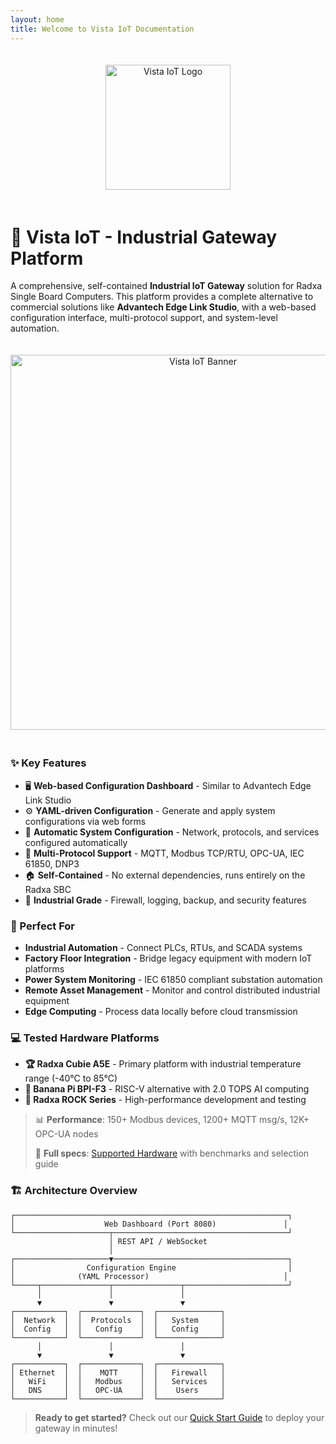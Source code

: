 ```yaml
---
layout: home
title: Welcome to Vista IoT Documentation
---
```


<div align="center">
  <img src="{{ '/assets/images/logo.jpeg' | relative_url }}" alt="Vista IoT Logo" width="200" style="margin: 20px 0;"/>
</div>

# 🚀 Vista IoT - Industrial Gateway Platform

A comprehensive, self-contained **Industrial IoT Gateway** solution for Radxa Single Board Computers. This platform provides a complete alternative to commercial solutions like **Advantech Edge Link Studio**, with a web-based configuration interface, multi-protocol support, and system-level automation.

<div align="center">
  <img src="{{ '/assets/images/square banner.jpeg' | relative_url }}" alt="Vista IoT Banner" width="600" style="margin: 20px 0;"/>
</div>

### ✨ Key Features

- 🖥️ **Web-based Configuration Dashboard** - Similar to Advantech Edge Link Studio
- ⚙️ **YAML-driven Configuration** - Generate and apply system configurations via web forms
- 🔄 **Automatic System Configuration** - Network, protocols, and services configured automatically
- 📡 **Multi-Protocol Support** - MQTT, Modbus TCP/RTU, OPC-UA, IEC 61850, DNP3
- 🏠 **Self-Contained** - No external dependencies, runs entirely on the Radxa SBC
- 🔐 **Industrial Grade** - Firewall, logging, backup, and security features

### 🎯 Perfect For

- **Industrial Automation** - Connect PLCs, RTUs, and SCADA systems
- **Factory Floor Integration** - Bridge legacy equipment with modern IoT platforms
- **Power System Monitoring** - IEC 61850 compliant substation automation
- **Remote Asset Management** - Monitor and control distributed industrial equipment
- **Edge Computing** - Process data locally before cloud transmission

### 💻 Tested Hardware Platforms

- **🏆 Radxa Cubie A5E** - Primary platform with industrial temperature range (-40°C to 85°C)
- **🤖 Banana Pi BPI-F3** - RISC-V alternative with 2.0 TOPS AI computing
- **🚀 Radxa ROCK Series** - High-performance development and testing

> 📊 **Performance**: 150+ Modbus devices, 1200+ MQTT msg/s, 12K+ OPC-UA nodes
> 
> 🔗 **Full specs**: [Supported Hardware](hardware) with benchmarks and selection guide

### 🏗️ Architecture Overview

```
┌─────────────────────────────────────────────────────────────┐
│                    Web Dashboard (Port 8080)               │
└─────────────────────┬───────────────────────────────────────┘
                      │ REST API / WebSocket
                      │
┌─────────────────────▼───────────────────────────────────────┐
│                Configuration Engine                         │
│              (YAML Processor)                              │
└─────┬───────────────┬───────────────┬───────────────────────┘
      │               │               │
      ▼               ▼               ▼
┌───────────┐  ┌─────────────┐  ┌──────────────┐
│  Network  │  │  Protocols  │  │   System     │
│  Config   │  │   Config    │  │   Config     │
└───────────┘  └─────────────┘  └──────────────┘
      │               │               │
      ▼               ▼               ▼
┌───────────┐  ┌─────────────┐  ┌──────────────┐
│ Ethernet  │  │    MQTT     │  │   Firewall   │
│   WiFi    │  │   Modbus    │  │   Services   │
│   DNS     │  │   OPC-UA    │  │    Users     │
└───────────┘  └─────────────┘  └──────────────┘
```

> **Ready to get started?** Check out our [Quick Start Guide](getting-started) to deploy your gateway in minutes!

